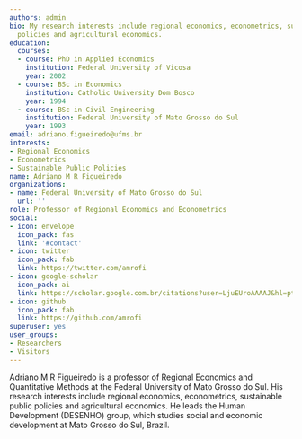```yaml
---
authors: admin
bio: My research interests include regional economics, econometrics, sustainable public
  policies and agricultural economics.
education:
  courses:
  - course: PhD in Applied Economics
    institution: Federal University of Vicosa
    year: 2002
  - course: BSc in Economics
    institution: Catholic University Dom Bosco
    year: 1994
  - course: BSc in Civil Engineering
    institution: Federal University of Mato Grosso do Sul
    year: 1993
email: adriano.figueiredo@ufms.br
interests:
- Regional Economics
- Econometrics
- Sustainable Public Policies
name: Adriano M R Figueiredo
organizations:
- name: Federal University of Mato Grosso do Sul
  url: ''
role: Professor of Regional Economics and Econometrics
social:
- icon: envelope
  icon_pack: fas
  link: '#contact'
- icon: twitter
  icon_pack: fab
  link: https://twitter.com/amrofi
- icon: google-scholar
  icon_pack: ai
  link: https://scholar.google.com.br/citations?user=LjuEUroAAAAJ&hl=pt-BR
- icon: github
  icon_pack: fab
  link: https://github.com/amrofi
superuser: yes
user_groups:
- Researchers
- Visitors
---
```


Adriano M R Figueiredo is a professor of Regional Economics and Quantitative Methods at the Federal University of Mato Grosso do Sul. His research interests include regional economics, econometrics, sustainable public policies and agricultural economics. He leads the Human Development (DESENHO) group, which studies social and economic development at Mato Grosso do Sul, Brazil.
